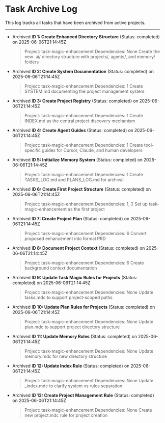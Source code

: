 # Task Archive Log

This log tracks all tasks that have been archived from active projects.

---

- Archived **ID 1: Create Enhanced Directory Structure** (Status: completed) on 2025-06-06T21:14:45Z

  > Project: task-magic-enhancement
  > Dependencies: None
  > Create the new .ai/ directory structure with projects/, agents/, and memory/ folders

- Archived **ID 2: Create System Documentation** (Status: completed) on 2025-06-06T21:14:45Z

  > Project: task-magic-enhancement
  > Dependencies: 1
  > Create SYSTEM.md documenting the project management system

- Archived **ID 3: Create Project Registry** (Status: completed) on 2025-06-06T21:14:45Z

  > Project: task-magic-enhancement
  > Dependencies: 1
  > Create INDEX.md as the central project discovery mechanism

- Archived **ID 4: Create Agent Guides** (Status: completed) on 2025-06-06T21:14:45Z

  > Project: task-magic-enhancement
  > Dependencies: 1
  > Create tool-specific guides for Cursor, Claude, and human developers

- Archived **ID 5: Initialize Memory System** (Status: completed) on 2025-06-06T21:14:45Z

  > Project: task-magic-enhancement
  > Dependencies: 1
  > Create TASKS_LOG.md and PLANS_LOG.md for archival

- Archived **ID 6: Create First Project Structure** (Status: completed) on 2025-06-06T21:14:45Z

  > Project: task-magic-enhancement
  > Dependencies: 1, 3
  > Set up task-magic-enhancement as the first project

- Archived **ID 7: Create Project Plan** (Status: completed) on 2025-06-06T21:14:45Z

  > Project: task-magic-enhancement
  > Dependencies: 6
  > Convert proposed enhancement into formal PRD

- Archived **ID 8: Document Project Context** (Status: completed) on 2025-06-06T21:14:45Z

  > Project: task-magic-enhancement
  > Dependencies: 6
  > Create background context documentation

- Archived **ID 9: Update Task Magic Rules for Projects** (Status: completed) on 2025-06-06T21:14:45Z

  > Project: task-magic-enhancement
  > Dependencies: None
  > Update tasks.mdc to support project-scoped paths

- Archived **ID 10: Update Plan Rules for Projects** (Status: completed) on 2025-06-06T21:14:45Z

  > Project: task-magic-enhancement
  > Dependencies: None
  > Update plan.mdc to support project directory structure

- Archived **ID 11: Update Memory Rules** (Status: completed) on 2025-06-06T21:14:45Z

  > Project: task-magic-enhancement
  > Dependencies: None
  > Update memory.mdc for new directory structure

- Archived **ID 12: Update Index Rule** (Status: completed) on 2025-06-06T21:14:45Z

  > Project: task-magic-enhancement
  > Dependencies: None
  > Update \_index.mdc to clarify system vs rules separation

- Archived **ID 13: Create Project Management Rule** (Status: completed) on 2025-06-06T21:14:45Z
  > Project: task-magic-enhancement
  > Dependencies: None
  > Create new project.mdc rule for project creation

